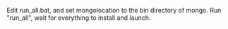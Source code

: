 Edit run_all.bat, and set mongolocation to the bin directory of mongo.
Run "run_all", wait for everything to install and launch.
